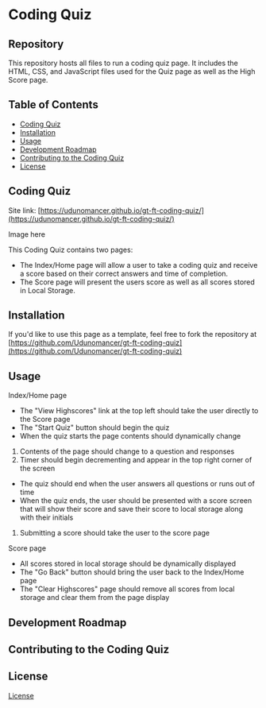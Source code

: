 # Coding Quiz

## Repository

This repository hosts all files to run a coding quiz page.  It includes the HTML, CSS, and JavaScript files used for the Quiz page as well as the High Score page.

## Table of Contents
* [Coding Quiz](#coding_quiz)
* [Installation](#installation)
* [Usage](#usage)
* [Development Roadmap](#development_roadmap)
* [Contributing to the Coding Quiz](#contributing)
* [License](#license)

## <a name="coding_quiz"></a> Coding Quiz

Site link: [https://udunomancer.github.io/gt-ft-coding-quiz/](https://udunomancer.github.io/gt-ft-coding-quiz/)

Image here

This Coding Quiz contains two pages:
* The Index/Home page will allow a user to take a coding quiz and receive a score based on their correct answers and time of completion.
* The Score page will present the users score as well as all scores stored in Local Storage.

## <a name="installation"></a> Installation

If you'd like to use this page as a template, feel free to fork the repository at [https://github.com/Udunomancer/gt-ft-coding-quiz](https://github.com/Udunomancer/gt-ft-coding-quiz)

## <a name="usage"></a> Usage

Index/Home page
* The "View Highscores" link at the top left should take the user directly to the Score page
* The "Start Quiz" button should begin the quiz
* When the quiz starts the page contents should dynamically change
1. Contents of the page should change to a question and responses
2. Timer should begin decrementing and appear in the top right corner of the screen
* The quiz should end when the user answers all questions or runs out of time
* When the quiz ends, the user should be presented with a score screen that will show their score and save their score to local storage along with their initials
1. Submitting a score should take the user to the score page

Score page
* All scores stored in local storage should be dynamically displayed
* The "Go Back" button should bring the user back to the Index/Home page
* The "Clear Highscores" page should remove all scores from local storage and clear them from the page display

## <a name="development_roadmap"></a> Development Roadmap

## <a name="contributing"></a> Contributing to the Coding Quiz

## <a name="license"></a> License

[License](assets/license.txt)